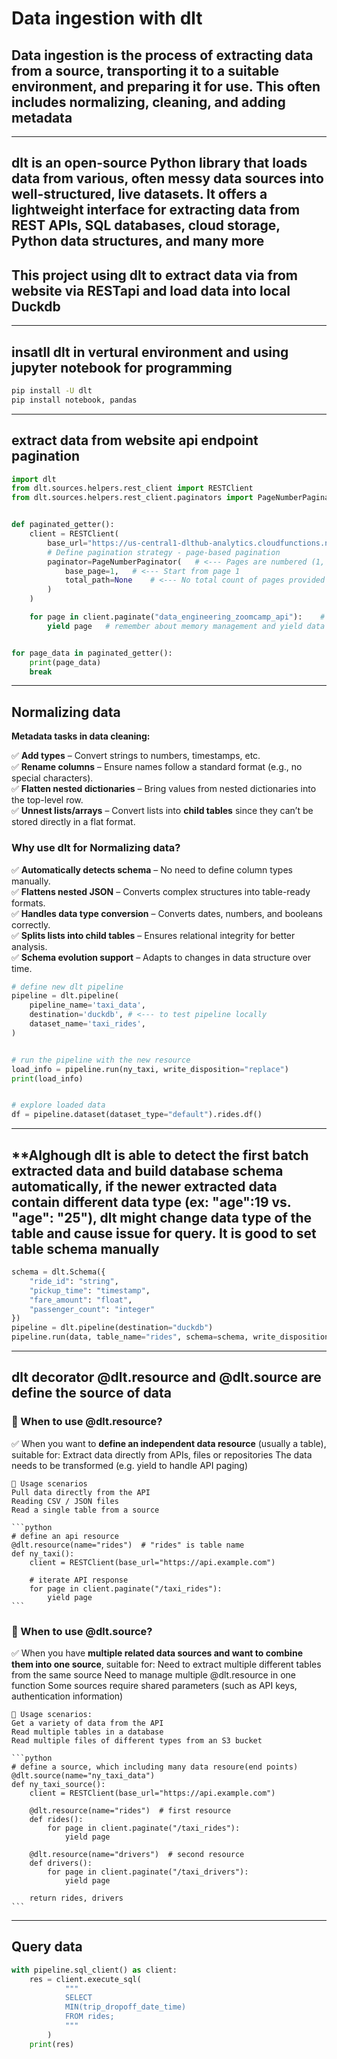# Data ingestion with dlt

## Data ingestion is the process of extracting data from a source, transporting it to a suitable environment, and preparing it for use. This often includes **normalizing, cleaning, and adding metadata**

---

## dlt is an open-source Python library that loads data from various, often messy data sources into well-structured, live datasets. It offers a lightweight interface for extracting data from REST APIs, SQL databases, cloud storage, Python data structures, and many more

## This project using dlt to extract data via from website via RESTapi and load data into local Duckdb

---

## insatll dlt in vertural environment and using jupyter notebook for programming

```bash
pip install -U dlt
pip install notebook, pandas
```

---

## extract data from website api endpoint pagination

```python
import dlt
from dlt.sources.helpers.rest_client import RESTClient
from dlt.sources.helpers.rest_client.paginators import PageNumberPaginator


def paginated_getter():
    client = RESTClient(
        base_url="https://us-central1-dlthub-analytics.cloudfunctions.net",
        # Define pagination strategy - page-based pagination
        paginator=PageNumberPaginator(   # <--- Pages are numbered (1, 2, 3, ...)
            base_page=1,   # <--- Start from page 1
            total_path=None    # <--- No total count of pages provided by API, pagination should stop when a page contains no result items
        )
    )

    for page in client.paginate("data_engineering_zoomcamp_api"):    # <--- API endpoint for retrieving taxi ride data
        yield page   # remember about memory management and yield data


for page_data in paginated_getter():
    print(page_data)
    break
```

---

## Normalizing data

**Metadata tasks in data cleaning:**  

✅ **Add types** – Convert strings to numbers, timestamps, etc.  
✅ **Rename columns** – Ensure names follow a standard format (e.g., no special characters).  
✅ **Flatten nested dictionaries** – Bring values from nested dictionaries into the top-level row.  
✅ **Unnest lists/arrays** – Convert lists into **child tables** since they can’t be stored directly in a flat format.  

### Why use dlt for Normalizing data?

✅ **Automatically detects schema** – No need to define column types manually.  
✅ **Flattens nested JSON** – Converts complex structures into table-ready formats.  
✅ **Handles data type conversion** – Converts dates, numbers, and booleans correctly.  
✅ **Splits lists into child tables** – Ensures relational integrity for better analysis.  
✅ **Schema evolution support** – Adapts to changes in data structure over time.  

```python
# define new dlt pipeline
pipeline = dlt.pipeline(
    pipeline_name='taxi_data',
    destination='duckdb', # <--- to test pipeline locally
    dataset_name='taxi_rides',
)


# run the pipeline with the new resource
load_info = pipeline.run(ny_taxi, write_disposition="replace")
print(load_info)


# explore loaded data
df = pipeline.dataset(dataset_type="default").rides.df()
```

---

## ****Alghough dlt is able to detect the first batch extracted data and build database schema automatically, if the newer extracted data contain different data type (ex: "age":19 vs. "age": "25"), dlt might change data type of the table and cause issue for query. It is good to set table schema manually**

```python
schema = dlt.Schema({
    "ride_id": "string",
    "pickup_time": "timestamp",
    "fare_amount": "float",
    "passenger_count": "integer"
})
pipeline = dlt.pipeline(destination="duckdb")
pipeline.run(data, table_name="rides", schema=schema, write_disposition="replace")
```

---

## dlt decorator **@dlt.resource and @dlt.source** are define the source of data

### 🔹 When to use @dlt.resource?

✅ When you want to **define an independent data resource** (usually a table), suitable for:
    Extract data directly from APIs, files or repositories
    The data needs to be transformed (e.g. yield to handle API paging)

    🚀 Usage scenarios
    Pull data directly from the API
    Reading CSV / JSON files
    Read a single table from a source

    ```python
    # define an api resource 
    @dlt.resource(name="rides")  # "rides" is table name 
    def ny_taxi():
        client = RESTClient(base_url="https://api.example.com")

        # iterate API response
        for page in client.paginate("/taxi_rides"):
            yield page   
    ```

### 🔹 When to use @dlt.source?

✅ When you have **multiple related data sources and want to combine them into one source**, suitable for:
    Need to extract multiple different tables from the same source
    Need to manage multiple @dlt.resource in one function
    Some sources require shared parameters (such as API keys, authentication information)

    🚀 Usage scenarios:
    Get a variety of data from the API
    Read multiple tables in a database
    Read multiple files of different types from an S3 bucket

    ```python
    # define a source, which including many data resoure(end points)
    @dlt.source(name="ny_taxi_data")
    def ny_taxi_source():
        client = RESTClient(base_url="https://api.example.com")

        @dlt.resource(name="rides")  # first resource
        def rides():
            for page in client.paginate("/taxi_rides"):
                yield page

        @dlt.resource(name="drivers")  # second resource
        def drivers():
            for page in client.paginate("/taxi_drivers"):
                yield page

        return rides, drivers
    ```

---

## Query data

```python
with pipeline.sql_client() as client:
    res = client.execute_sql(
            """
            SELECT
            MIN(trip_dropoff_date_time)
            FROM rides;
            """
        )
    print(res)
```
